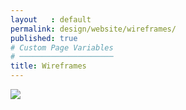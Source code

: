 ```yaml
---
layout   : default
permalink: design/website/wireframes/
published: true
# Custom Page Variables
# ─────────────────────
title: Wireframes
---
```


<img class="img-large" src="../../../img/wireframe.png">